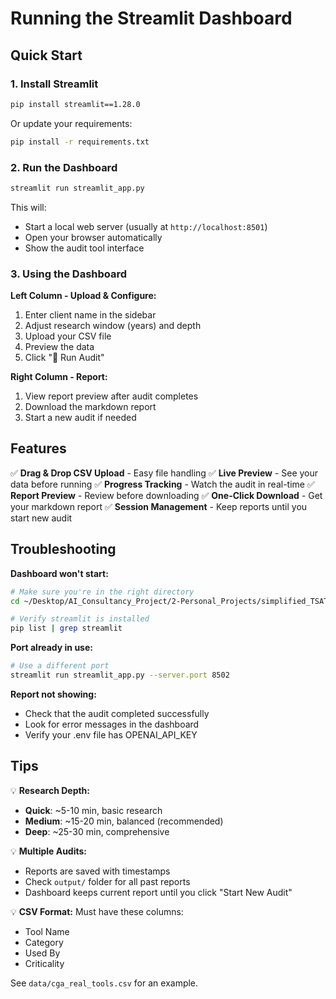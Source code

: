 # Running the Streamlit Dashboard

## Quick Start

### 1. Install Streamlit
```bash
pip install streamlit==1.28.0
```

Or update your requirements:
```bash
pip install -r requirements.txt
```

### 2. Run the Dashboard
```bash
streamlit run streamlit_app.py
```

This will:
- Start a local web server (usually at `http://localhost:8501`)
- Open your browser automatically
- Show the audit tool interface

### 3. Using the Dashboard

**Left Column - Upload & Configure:**
1. Enter client name in the sidebar
2. Adjust research window (years) and depth
3. Upload your CSV file
4. Preview the data
5. Click "🚀 Run Audit"

**Right Column - Report:**
1. View report preview after audit completes
2. Download the markdown report
3. Start a new audit if needed

## Features

✅ **Drag & Drop CSV Upload** - Easy file handling
✅ **Live Preview** - See your data before running
✅ **Progress Tracking** - Watch the audit in real-time
✅ **Report Preview** - Review before downloading
✅ **One-Click Download** - Get your markdown report
✅ **Session Management** - Keep reports until you start new audit

## Troubleshooting

**Dashboard won't start:**
```bash
# Make sure you're in the right directory
cd ~/Desktop/AI_Consultancy_Project/2-Personal_Projects/simplified_TSAT

# Verify streamlit is installed
pip list | grep streamlit
```

**Port already in use:**
```bash
# Use a different port
streamlit run streamlit_app.py --server.port 8502
```

**Report not showing:**
- Check that the audit completed successfully
- Look for error messages in the dashboard
- Verify your .env file has OPENAI_API_KEY

## Tips

💡 **Research Depth:**
- **Quick**: ~5-10 min, basic research
- **Medium**: ~15-20 min, balanced (recommended)
- **Deep**: ~25-30 min, comprehensive

💡 **Multiple Audits:**
- Reports are saved with timestamps
- Check `output/` folder for all past reports
- Dashboard keeps current report until you click "Start New Audit"

💡 **CSV Format:**
Must have these columns:
- Tool Name
- Category
- Used By
- Criticality

See `data/cga_real_tools.csv` for an example.
